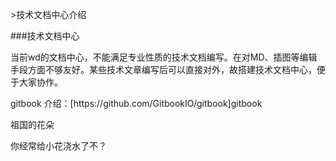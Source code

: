 &gt;技术文档中心介绍

\#\#\#技术文档中心

当前wd的文档中心，不能满足专业性质的技术文档编写。在对MD、插图等编辑手段方面不够友好。某些技术文章编写后可以直接对外，故搭建技术文档中心，便于大家协作。

gitbook 介绍：\[https:\/\/github.com\/GitbookIO\/gitbook\]gitbook

祖国的花朵



你经常给小花浇水了不？

